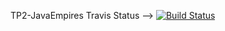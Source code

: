 TP2-JavaEmpires
Travis Status --> [![Build Status](https://travis-ci.com/Manuel-Sturla/TP2-JavaEmpires.svg?branch=master)](https://travis-ci.com/Manuel-Sturla/TP2-JavaEmpires)
